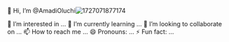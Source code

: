 👋 Hi, I’m @AmadiOluchi![1727071877174](https://github.com/user-attachments/assets/c75034a7-17ed-492f-9f0b-65434b84d76e)

 👀 I’m interested in ...
🌱 I’m currently learning ...
 💞️ I’m looking to collaborate on ...
📫 How to reach me ...
😄 Pronouns: ...
 ⚡ Fun fact: ...

<!---
AmadiOluchi/AmadiOluchi is a ✨ special ✨ repository because its `README.md` (this file) appears on your GitHub profile.
You can click the Preview link to take a look at your changes.
--->

